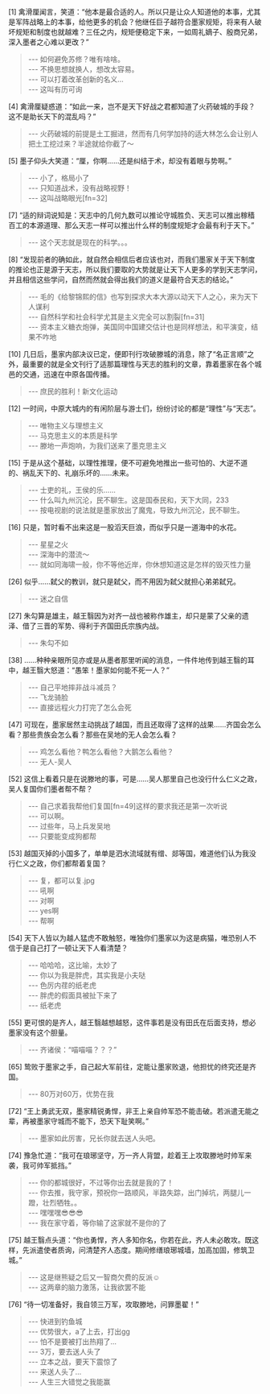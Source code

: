
[1] 禽滑厘闻言，笑道：“他本是最合适的人。所以只是让众人知道他的本事，尤其是军阵战略上的本事，给他更多的机会？他继任巨子越符合墨家规矩，将来有人破坏规矩和制度也就越难？三任之内，规矩便稳定下来，一如周礼嫡子、殷商兄弟，深入墨者之心难以更改？”
>--- 如何避免苏修？唯有啥啥。<br>
>--- 不换思想就换人，想改太容易。<br>
>--- 可以打着改革创新的名义…<br>
>--- 这叫有历可询<br>

[4] 禽滑厘疑惑道：“如此一来，岂不是天下好战之君都知道了火药破城的手段？这不是助长天下的混乱吗？”
>--- 火药破城的前提是土工掘进，然而有几何学加持的适大林怎么会让别人把土工挖过来？半途就给你截了～<br>

[5] 墨子仰头大笑道：“厘，你啊……还是纠结于术，却没有着眼与势啊。”
>--- 小了，格局小了<br>
>--- 只知道战术，没有战略视野！<br>
>--- 这叫战略眼光[fn=32]<br>

[7] “适的辩词说知是：天志中的几何九数可以推论守城胜负、天志可以推出稼穑百工的本源道理、那么天志一样可以推出什么样的制度规矩才会最有利于天下。”
>--- 这个天志就是现在的科学。。。<br>

[8] “发现前者的确如此，就自然会相信后者应该也对，而我们墨家关于天下制度的推论也正是源于天志，所以我们要取的大势就是让天下人更多的学到天志学问，并且相信这些学问，自然而然就会得出我们的道义是最符合天志的结论。”
>--- 毛的《给黎锦熙的信》也写到探求大本大源以动天下人之心，来为天下人谋利<br>
>--- 自然科学和社会科学尤其是主义完全可以割裂[fn=31]<br>
>--- 资本主义糖衣炮弹，美国同中国建交估计也是同样想法，和平演变，结果不咋地<br>

[10] 几日后，墨家内部决议已定，便即刊行攻破滕城的消息，除了“名正言顺”之外，最重要的就是全文刊行了适那篇理性与天志的胜利的文章，靠着墨家在各个城邑的交通，迅速在中原各国传播。
>--- 庶民的胜利！新文化运动<br>

[12] 一时间，中原大城内的有闲阶层与游士们，纷纷讨论的都是“理性”与“天志”。
>--- 唯物主义与理想主义<br>
>--- 马克思主义的本质是科学<br>
>--- 滕地一声炮响，为我们送来了墨克思主义<br>

[15] 于是从这个基础，以理性推理，便不可避免地推出一些可怕的、大逆不道的、祸乱天下的、礼崩乐坏的……未来。
>--- 士吏的礼，王侯的乐……<br>
>--- 什么叫九州沉沦，民不聊生。这是国泰民和，天下大同，233<br>
>--- 按电视剧的说法就是墨家放出了魔鬼，导致九州沉沦，民不聊生。<br>

[16] 只是，暂时看不出来这是一股滔天巨浪，而似乎只是一道海中的水花。
>--- 星星之火<br>
>--- 深海中的潜流～<br>
>--- 就如同海啸一般，你不等他近岸，你休想知道这是怎样的毁灭性力量<br>

[26] 似乎……弑父的教训，就只是弑父，而不用因为弑父就担心弟弟弑兄。
>--- 迷之自信<br>

[27] 朱勾算是雄主，越王翳因为对齐一战也被称作雄主，却只是蒙了父亲的遗泽、借了三晋的军势、得利于齐国田氏宗族内战。
>--- 朱勾不如<br>

[38] ……种种亲眼所见亦或是从墨者那里听闻的消息，一件件地传到越王翳的耳中，越王翳大怒道：“愚笨！墨家如何能不死一人？”
>--- 自己平地摔非战斗减员？<br>
>--- 飞龙骑脸<br>
>--- 直接远程火力打完了怎么会死<br>

[47] 可现在，墨家居然主动挑战了越国，而且还取得了这样的战果……齐国会怎么看？那些贵族会怎么看？那些在吴地的无人会怎么看？
>--- 鸡怎么看他？鸭怎么看他？大鹅怎么看他？<br>
>--- 无人-吴人<br>

[52] 这信上看着只是在说滕地的事，可是……吴人那里自己也没行什么仁义之政，吴人复国你们墨者帮不帮？
>--- 自己求着我帮他们复国[fn=49]这样的要求我还是第一次听说<br>
>--- 可以啊。<br>
>--- 过些年，马上兵发吴地<br>
>--- 只要能变成狗都帮<br>

[53] 越国灭掉的小国多了，单单是泗水流域就有缯、郯等国，难道他们认为我没行仁义之政，你们都帮着复国？
>--- 复，都可以复.jpg<br>
>--- 吼啊<br>
>--- 对啊<br>
>--- yes啊<br>
>--- 帮啊<br>

[54] 天下人皆以为越人猛虎不敢触怒，唯独你们墨家以为这是病猫，唯恐别人不信于是自己打了一顿让天下人看清楚？
>--- 哈哈哈，这比喻，太妙了<br>
>--- 你以为我是胖虎，其实我是小夫哒<br>
>--- 色厉内荏的纸老虎<br>
>--- 胖虎的假面具被扯下来了<br>
>--- 纸老虎<br>

[55] 更可恨的是齐人，越王翳越想越怒，这件事若是没有田氏在后面支持，想必墨家没有这个胆量。
>--- 齐诸侯：“喵喵喵？？？”<br>

[65] 鸷败于墨家之手，自己起大军前往，定能让墨家败退，他担忧的终究还是齐国。
>--- 80万对60万，优势在我<br>

[72] “王上勇武无双，墨家精锐勇悍，非王上亲自帅军恐不能击破。若派遣无能之辈，再被墨家守城而不能下，恐天下耻笑啊。”
>--- 墨家如此厉害，兄长你就去送人头吧。<br>

[74] 豫急忙道：“我可在琅琊坚守，万一齐人背盟，趁着王上攻取滕地时帅军来袭，我可帅军抵挡。”
>--- 你的都城很好，不过等你出去就是我的了！<br>
>--- 你去推，我守家，预祝你一路顺风，半路失踪，出门掉坑，两腿儿一蹬，壮烈牺牲。。<br>
>--- 嘿嘿嘿😎😎😎<br>
>--- 我在家守着，等你输了这家就不是你的了<br>

[75] 越王翳点头道：“你也勇悍，齐人多知你名，你若在此，齐人未必敢攻。既这样，先派遣使者质询，问清楚齐人态度。期间修缮琅琊城墙，加高加固，修筑卫城。”
>--- 这是继熊疑之后又一智商欠费的反派☺<br>
>--- 这两章的脑力激荡，让我欲罢不能<br>

[76] “待一切准备好，我自领三万军，攻取滕地，问罪墨翟！”
>--- 快进到钓鱼城<br>
>--- 优势很大，a了上去，打出gg<br>
>--- 怕不是要被打出热翔了...<br>
>--- 3万，要去送人头了<br>
>--- 立本之战，要天下震惊了<br>
>--- 来送人头了…<br>
>--- 人生三大错觉之我能赢<br>
